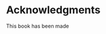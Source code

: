 # Acknowledgments
This book has been made 

<!--stackedit_data:
eyJoaXN0b3J5IjpbMzYyNDM0NDY3XX0=
-->